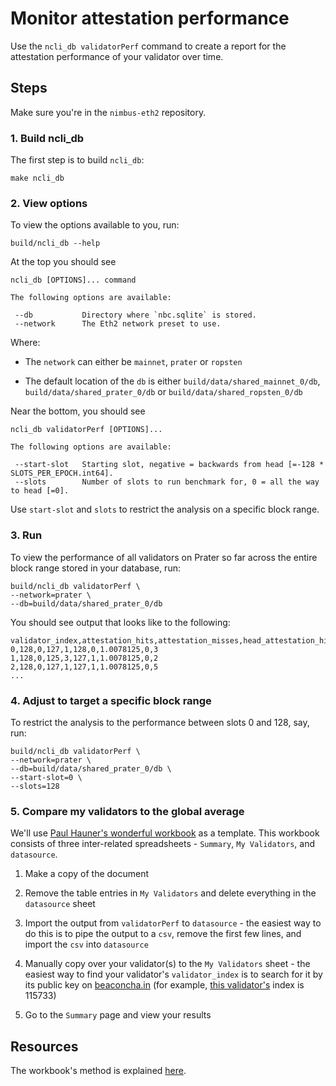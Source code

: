# Monitor attestation performance

Use the `ncli_db validatorPerf` command to create a report for the attestation performance of your validator over time.

## Steps

Make sure you're in the `nimbus-eth2` repository.

### 1. Build ncli_db
The first step is to build `ncli_db`:
```
make ncli_db
```

### 2. View options

To view the options available to you, run:
```
build/ncli_db --help
```

At the top you should see

```
ncli_db [OPTIONS]... command

The following options are available:

 --db           Directory where `nbc.sqlite` is stored.
 --network      The Eth2 network preset to use.
```

Where:

- The `network` can either be `mainnet`, `prater` or `ropsten`

- The default location of the `db`  is either `build/data/shared_mainnet_0/db`, `build/data/shared_prater_0/db` or `build/data/shared_ropsten_0/db`


Near the bottom, you should see

```
ncli_db validatorPerf [OPTIONS]...

The following options are available:

 --start-slot   Starting slot, negative = backwards from head [=-128 * SLOTS_PER_EPOCH.int64].
 --slots        Number of slots to run benchmark for, 0 = all the way to head [=0].
```

Use `start-slot` and `slots` to restrict the analysis on a specific block range.

### 3. Run

To view the performance of all validators on Prater so far across the entire block range stored in your database, run:
```
build/ncli_db validatorPerf \
--network=prater \
--db=build/data/shared_prater_0/db
```

You should see output that looks like to the following:

```
validator_index,attestation_hits,attestation_misses,head_attestation_hits,head_attestation_misses,target_attestation_hits,target_attestation_misses,delay_avg,first_slot_head_attester_when_first_slot_empty,first_slot_head_attester_when_first_slot_not_empty
0,128,0,127,1,128,0,1.0078125,0,3
1,128,0,125,3,127,1,1.0078125,0,2
2,128,0,127,1,127,1,1.0078125,0,5
...
```

### 4. Adjust to target a specific block range

To restrict the analysis to the performance between slots 0 and 128, say, run:
```
build/ncli_db validatorPerf \
--network=prater \
--db=build/data/shared_prater_0/db \
--start-slot=0 \
--slots=128
```

### 5. Compare my validators to the global average

We'll use [Paul Hauner's wonderful workbook](https://docs.google.com/spreadsheets/d/1SNFf4LsDOK91SWuQZm9DYBoX9JNQNMKHw66Rv0l5EGo/) as a template. This workbook consists of three inter-related spreadsheets - `Summary`, `My Validators`, and `datasource`.

1. Make a copy of the document

2. Remove the table entries in `My Validators` and delete everything in the `datasource` sheet

3. Import the output from `validatorPerf` to `datasource` - the easiest way to do this is to pipe the output to a `csv`, remove the first few lines, and import the `csv` into `datasource`

4. Manually copy over your validator(s) to the `My Validators` sheet  - the easiest way to find your validator's  `validator_index` is to search for it by its public key on [beaconcha.in](https://beaconcha.in/) (for example, [this validator's](https://beaconcha.in/validator/115733) index is 115733)

5. Go to the `Summary` page and view your results


## Resources

The workbook's method  is explained [here](https://hackmd.io/xQfi83kHQpm05-aAFVV0DA?view).


